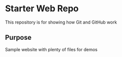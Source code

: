 # Starter Web Repo

This repository is for showing how Git and GitHub work

## Purpose 
Sample website with plenty of files for demos